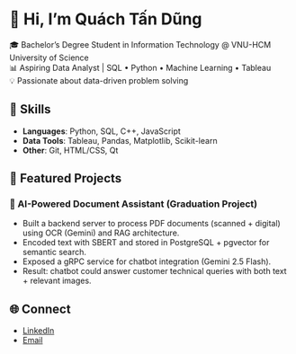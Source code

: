 # 👋 Hi, I’m Quách Tấn Dũng

🎓 Bachelor’s Degree Student in Information Technology @ VNU-HCM University of Science  
📊 Aspiring Data Analyst | SQL • Python • Machine Learning • Tableau   
💡 Passionate about data-driven problem solving  

## 🔧 Skills
- **Languages**: Python, SQL, C++, JavaScript  
- **Data Tools**: Tableau, Pandas, Matplotlib, Scikit-learn  
- **Other**: Git, HTML/CSS, Qt

## 📂 Featured Projects
### 🔹 AI-Powered Document Assistant (Graduation Project)
- Built a backend server to process PDF documents (scanned + digital) using OCR (Gemini) and RAG architecture.
- Encoded text with SBERT and stored in PostgreSQL + pgvector for semantic search.
- Exposed a gRPC service for chatbot integration (Gemini 2.5 Flash).
- Result: chatbot could answer customer technical queries with both text + relevant images.

## 🌐 Connect
- [LinkedIn](https://www.linkedin.com/in/d%C5%A9ng-qu%C3%A1ch-874040361/)
- [Email](quachtandung.business@gmail.com)
